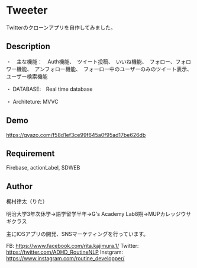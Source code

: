 Tweeter
====

Twitterのクローンアプリを自作してみました。

## Description
・　主な機能：　Auth機能、　ツイート投稿、　いいね機能、　フォロー、フォロワー機能、　アンフォロー機能、　フォーロー中のユーザーのみのツイート表示、　ユーザー検索機能

・ DATABASE:　Real time database

・ Architeture: MVVC


## Demo

https://gyazo.com/f58d1ef3ce99f645a0f95ad17be626db

## Requirement

Firebase, actionLabel, SDWEB

## Author

梶村律太（りた）

明治大学3年次休学→語学留学半年→G's Academy Lab8期→MUPカレッジウサギクラス

主にIOSアプリの開発、SNSマーケティングを行っています。

FB: https://www.facebook.com/rita.kajimura.1/
Twitter: https://twitter.com/ADHD_RoutineNLP
Instgram: https://www.instagram.com/routine_developper/






